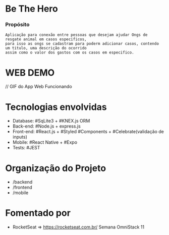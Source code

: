 # Be The Hero
  ### Propósito
    Aplicação para conexão entre pessoas que desejam ajudar Ongs de resgate animal em casos especificos, 
    para isso as ongs se cadastram para poderm adicionar casos, contendo um titulo, uma descrição do ocorrido 
    assim como o valor dos gastos com os casos em especifico.
# WEB DEMO
// GIF do App Web Funcionando
# Tecnologias envolvidas
  - Database: #SqLite3 + #KNEX.js ORM
  - Back-end: #Node.js + express.js
  - Front-end: #React.js + #Styled #Components + #Celebrate(validação de inputs)
  - Mobile: #React Native + #Expo
  - Tests: #JEST
# Organização do Projeto
- /backend
- /frontend
- /mobile
# Fomentado por
- RocketSeat => https://rocketseat.com.br/
    Semana OmniStack 11
